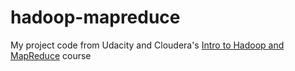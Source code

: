 # hadoop-mapreduce
My project code from Udacity and Cloudera's [Intro to Hadoop and MapReduce](https://www.udacity.com/course/intro-to-hadoop-and-mapreduce--ud617) course
